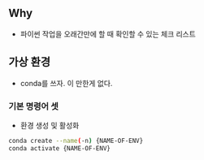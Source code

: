 ## Why 
- 파이썬 작업을 오래간만에 할 때 확인할 수 있는 체크 리스트 

## 가상 환경 
- conda를 쓰자. 이 만한게 없다. 

### 기본 명령어 셋 

- 환경 생성 및 활성화
```bash
conda create --name(-n) {NAME-OF-ENV}
conda activate {NAME-OF-ENV}
```